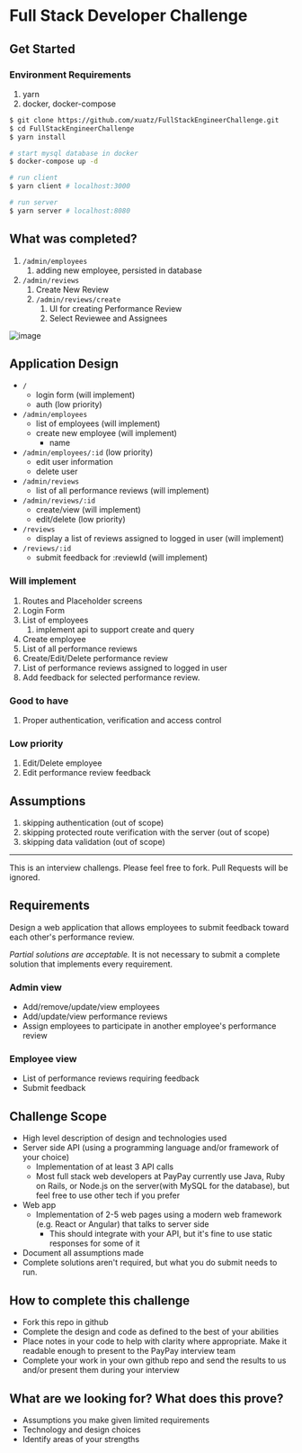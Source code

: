 # Full Stack Developer Challenge

## Get Started

### Environment Requirements

1. yarn
2. docker, docker-compose

```sh
$ git clone https://github.com/xuatz/FullStackEngineerChallenge.git
$ cd FullStackEngineerChallenge
$ yarn install

# start mysql database in docker
$ docker-compose up -d

# run client
$ yarn client # localhost:3000

# run server
$ yarn server # localhost:8080
```

## What was completed?

1. `/admin/employees`
   1. adding new employee, persisted in database
1. `/admin/reviews`
   1. Create New Review
   1. `/admin/reviews/create`
      1. UI for creating Performance Review
      1. Select Reviewee and Assignees

![image](https://raw.githubusercontent.com/xuatz/FullStackEngineerChallenge/master/demo.gif)

## Application Design

- `/`
  - login form (will implement)
  - auth (low priority)
- `/admin/employees`
  - list of employees (will implement)
  - create new employee (will implement)
    - name
- `/admin/employees/:id` (low priority)
  - edit user information
  - delete user
- `/admin/reviews`
  - list of all performance reviews (will implement)
- `/admin/reviews/:id`
  - create/view (will implement)
  - edit/delete (low priority)
- `/reviews`
  - display a list of reviews assigned to logged in user (will implement)
- `/reviews/:id`
  - submit feedback for :reviewId (will implement)

### Will implement

1. Routes and Placeholder screens
1. Login Form
1. List of employees
   1. implement api to support create and query
1. Create employee
1. List of all performance reviews
1. Create/Edit/Delete performance review
1. List of performance reviews assigned to logged in user
1. Add feedback for selected performance review.

### Good to have

1. Proper authentication, verification and access control

### Low priority

1. Edit/Delete employee
1. Edit performance review feedback

## Assumptions

1. skipping authentication (out of scope)
1. skipping protected route verification with the server (out of scope)
1. skipping data validation (out of scope)

---

This is an interview challengs. Please feel free to fork. Pull Requests will be ignored.

## Requirements

Design a web application that allows employees to submit feedback toward each other's performance review.

_Partial solutions are acceptable._ It is not necessary to submit a complete solution that implements every requirement.

### Admin view

- Add/remove/update/view employees
- Add/update/view performance reviews
- Assign employees to participate in another employee's performance review

### Employee view

- List of performance reviews requiring feedback
- Submit feedback

## Challenge Scope

- High level description of design and technologies used
- Server side API (using a programming language and/or framework of your choice)
  - Implementation of at least 3 API calls
  - Most full stack web developers at PayPay currently use Java, Ruby on Rails, or Node.js on the server(with MySQL for the database), but feel free to use other tech if you prefer
- Web app
  - Implementation of 2-5 web pages using a modern web framework (e.g. React or Angular) that talks to server side
    - This should integrate with your API, but it's fine to use static responses for some of it
- Document all assumptions made
- Complete solutions aren't required, but what you do submit needs to run.

## How to complete this challenge

- Fork this repo in github
- Complete the design and code as defined to the best of your abilities
- Place notes in your code to help with clarity where appropriate. Make it readable enough to present to the PayPay interview team
- Complete your work in your own github repo and send the results to us and/or present them during your interview

## What are we looking for? What does this prove?

- Assumptions you make given limited requirements
- Technology and design choices
- Identify areas of your strengths

